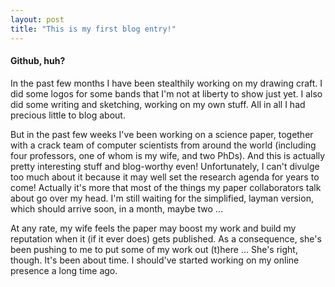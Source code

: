 ```yaml
---
layout: post
title: "This is my first blog entry!"
---
```


#### Github, huh?
In the past few months I have been stealthily working on my drawing craft. I did some logos for some bands that I'm not at liberty to show just yet. I also did some writing and sketching, working on my own stuff. All in all I had precious little to blog about. 

But in the past few weeks I've been working on a science paper, together with a crack team of computer scientists from around the world (including four professors, one of whom is my wife, and two PhDs). And this is actually pretty interesting stuff and blog-worthy even! Unfortunately, I can't divulge too much about it because it may well set the research agenda for years to come! Actually it's more that most of the things my paper collaborators talk about go over my head. I'm still waiting for the simplified, layman version, which should arrive soon, in a month, maybe two ...

At any rate, my wife feels the paper may boost my work and build my reputation when it (if it ever does) gets published. As a consequence, she's been pushing to me to put some of my work out (t)here ... She's right, though. It's been about time. I should've started working on my online presence a long time ago. 

